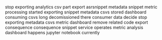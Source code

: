 stop exporting analytics csv part export asrsnippet metadata snippet metric processing started exporting snippet metadata csvs stored dashboard consuming csvs long decomissioned there consumer data decide stop exporting metadata csvs metric dashboard remove related code export consequence consequence snippet service operates metric analysis dashboard happens jupyter notebook currently